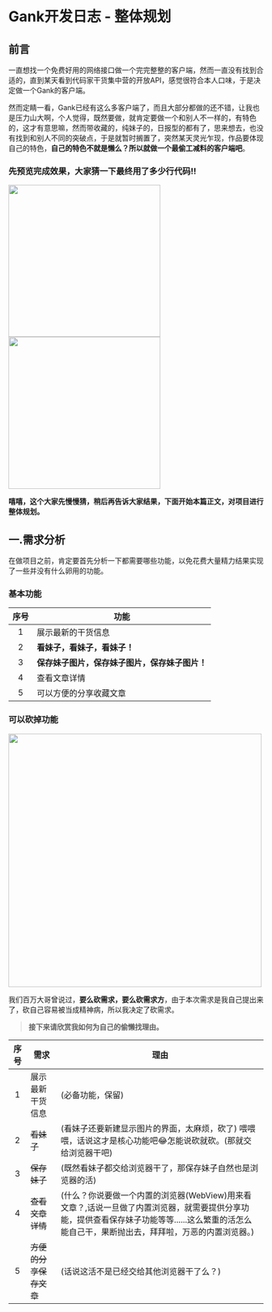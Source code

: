 # Gank开发日志 - 整体规划

## 前言

 一直想找一个免费好用的网络接口做一个完完整整的客户端，然而一直没有找到合适的，直到某天看到代码家干货集中营的开放API，感觉很符合本人口味，于是决定做一个Gank的客户端。

 然而定睛一看，Gank已经有这么多客户端了，而且大部分都做的还不错，让我也是压力山大啊，个人觉得，既然要做，就肯定要做一个和别人不一样的，有特色的，这才有意思嘛，然而带收藏的，纯妹子的，日报型的都有了，思来想去，也没有找到和别人不同的突破点，于是就暂时搁置了，突然某天灵光乍现，作品要体现自己的特色，**自己的特色不就是懒么？所以就做一个最偷工减料的客户端吧**。

### 先预览完成效果，大家猜一下最终用了多少行代码:bangbang:

<img src="http://ww2.sinaimg.cn/large/005Xtdi2jw1f2ixxuzwpmj30u01hcjsk.jpg" width="300" />
<img src="http://ww2.sinaimg.cn/large/005Xtdi2gw1f2iy0ldkbvj30u01hc76r.jpg" width="300" />

**嘻嘻，这个大家先慢慢猜，稍后再告诉大家结果，下面开始本篇正文，对项目进行整体规划。**

## 一.需求分析

 在做项目之前，肯定要首先分析一下都需要哪些功能，以免花费大量精力结果实现了一些并没有什么卵用的功能。
 
### 基本功能

序号 | 功能
:---:|--------------
  1  | 展示最新的干货信息
  2  | **看妹子，看妹子，看妹子！**
  3  | **保存妹子图片，保存妹子图片，保存妹子图片！**
  4  | 查看文章详情
  5  | 可以方便的分享收藏文章


### 可以砍掉功能

<img src="http://ww1.sinaimg.cn/large/005Xtdi2jw1f2lnqg0aioj30u00ammy8.jpg" width=500 />

我们百万大哥曾说过，**要么砍需求，要么砍需求方**，由于本次需求是我自己提出来了，砍自己容易被当成精神病，所以我决定了砍需求。

> **接下来请欣赏我如何为自己的偷懒找理由。**

序号 | 需求                  | 理由
:---:|-----------------------|----------------
  1  | 展示最新干货信息      | (必备功能，保留)
  2  | ~~看妹子~~            | (看妹子还要新建显示图片的界面，太麻烦，砍了) 喂喂喂，话说这才是核心功能吧:joy:怎能说砍就砍。(那就交给浏览器干吧)
  3 | ~~保存妹子~~           | (既然看妹子都交给浏览器干了，那保存妹子自然也是浏览器的活)
  4 | ~~查看文章详情~~       |(什么？你说要做一个内置的浏览器(WebView)用来看文章？,话说一旦做了内置浏览器，就需要提供分享功能，提供查看保存妹子功能等等......这么繁重的活怎么能自己干，果断抛出去，拜拜啦，万恶的内置浏览器。)
  5 | ~~方便的分享保存文章~~ | (话说这活不是已经交给其他浏览器干了么？)





